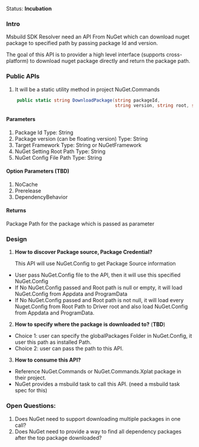 Status: **Incubation**

### Intro
Msbuild SDK Resolver need an API From NuGet which can download nuget package to specified path by passing package Id and version.

The goal of this API is to provider a high level interface (supports cross-platform) to download nuget package directly and return the package path.

### Public APIs
1. It will be a static utility method in project NuGet.Commands

```csharp
    public static string DownloadPackage(string packageId, 
                                         string version, string root, string configFile)
```


#### Parameters
1. Package Id Type: String
2. Package version (can be floating version) Type: String
3. Target Framework Type: String or NuGetFramework
4. NuGet Setting Root Path Type: String
5. NuGet Config File Path Type: String

#### Option Parameters (TBD)
1. NoCache
2. Prerelease
3. DependencyBehavior


#### Returns
Package Path for the package which is passed as parameter

### Design
1. **How to discover Package source, Package Credential?**

   This API will use NuGet.Config to get Package Source information
* User pass NuGet.Config file to the API, then it will use this specified NuGet.Config
* If No NuGet.Config passed and Root path is null or empty, it will load NuGet.Config from Appdata and ProgramData
* If No NuGet.Config passed and Root path is not null, it will load every Nuget.Config from Root Path to Driver root and also load NuGet.Config from Appdata and ProgramData.

2. **How to specify where the package is downloaded to?** (**TBD**)

* Choice 1: user can specify the globalPackages Folder in NuGet.Config, it user this path as installed Path.
* Choice 2: user can pass the path to this API.

3. **How to consume this API?**
* Reference NuGet.Commands or NuGet.Commands.Xplat package in their project.
* NuGet provides a msbuild task to call this API. (need a msbuild task spec for this)

### Open Questions:

1. Does NuGet need to support downloading multiple packages in one call?
2. Does NuGet need to provide a way to find all dependency packages after the top package downloaded?




